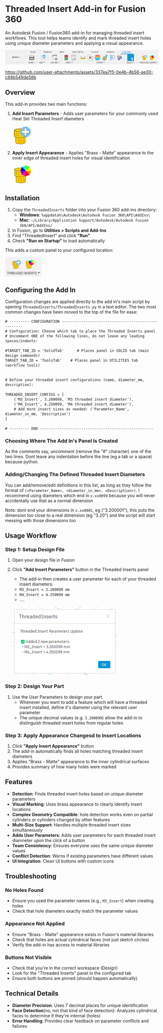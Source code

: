 # Threaded Insert Add-in for Fusion 360

An Autodesk Fusion / Fusion360 add-in for managing threaded insert workflows. This tool helps teams identify and mark threaded insert holes using unique diameter parameters and applying a visual appearance.

![Custom Panel Shown In Utilities Ribon](./Screenshots/UtilitiesRibon.png)

https://github.com/user-attachments/assets/337ea7f5-0e4b-4b56-ae30-c88b549de58b

## Overview

This add-in provides two main functions:
1. **Add Insert Parameters** - Adds user parameters for your commonly used Heat Set Threaded Insert diameters

   ![Insert Parameters Button](./ThreadedInserts/resources/AddParams/32x32.svg)
   
2. **Apply Insert Appearance** - Applies "Brass - Matte" appearance to the inner edge of threaded insert holes for visual identification

    ![Insert Parameters Button](./ThreadedInserts/resources/ApplyAppearance/32x32.svg)


## Installation

1. Copy the `ThreadedInserts` folder into your Fusion 360 add-ins directory:
   - **Windows**: `%appdata%\Autodesk\Autodesk Fusion 360\API\AddIns\`
   - **Mac**: `~/Library/Application Support/Autodesk/Autodesk Fusion 360/API/AddIns/`
2. In Fusion, go to **Utilities > Scripts and Add-Ins**
3. Find "ThreadedInsert" and click **"Run"**
4. Check **"Run on Startup"** to load automatically

This adds a custom panel to your configured location:

![Custom Panel](./Screenshots/Panel.png)

## Configuring the Add In

Configuration changes are applied directly to the add in's main script by opening `ThreadedInserts/ThreadedInserts.py` in a text editor. The two most common changes have been moved to the top of the file for ease:
```
# --------- CONFIGURATION ----------------------------------------------------
# Configuration: Choose which tab to place the Threaded Inserts panel
# Uncomment ONE of the following lines, do not leave any leading spaces/indents:

#TARGET_TAB_ID = 'SolidTab'      # Places panel in SOLID tab (main design commands)
TARGET_TAB_ID = 'ToolsTab'    # Places panel in UTILITIES tab (workflow tools)


# Define your threaded insert configurations (name, diameter_mm, description):

THREADED_INSERT_CONFIGS = [
    ('M3_Insert', 3.200099, 'M3 threaded insert diameter'),
    ('M4_Insert', 4.250099, 'M4 threaded insert diameter'),
    # Add more insert sizes as needed: ('Parameter_Name', diameter_in_mm, 'Description')
]

# --------- END ----------------------------------------------------
```
### Choosing Where The Add In's Panel Is Created

As the comments say, uncomment (remove the "#" character) one of the two lines. Dont leave any indentation before the line (eg a tab or a space) because python.

### Adding/Changing The Defined Threaded Insert Diameters

You can add/remove/edit definitions in this list, as long as they follow the format of `(<Parameter_Name>, <diameter_in_mm>, <Description>)`. I recommend using diameters which end in `x.xx0099` because you will never accidentally use that as a normal dimension

Note: dont end your dimensions in `x.xx0001`, eg ("3.200001"), this puts the dimension too close to a real dimension (eg "3.20") and the script will start messing with those dimensions too

## Usage Workflow

### Step 1: Setup Design File
1. Open your design file in Fusion
2. Click **"Add Insert Parameters"** button in the Threaded Inserts panel
    - The add-in then creates a user parameter for each of your threaded insert diameters:
    - `M3_Insert = 3.200099 mm`
    - `M4_Insert = 4.250099 mm`
    - ....

    ![Parameters Added Dialog](./Screenshots/ParamsDialog.png)

### Step 2: Design Your Part
1. Use the User Parameters to design your part. 
    - Whenever you want to add a feature which will have a threaded insert installed, define it's diameter using the relevant user parameter
    - The unique decimal values (e.g. `3.200099`) allow the add-in to distinguish threaded insert holes from regular holes

### Step 3: Apply Appearance Changesd to Insert Locations
1. Click **"Apply Insert Appearance"** button
2. The add-in automatically finds all holes matching threaded insert diameters
3. Applies "Brass - Matte" appearance to the inner cylindrical surfaces
4. Provides summary of how many holes were marked


## Features

- **Detection**: Finds threaded insert holes based on unique diameter parameters
- **Visual Marking**: Uses brass appearance to clearly identify insert locations
- **Complex Geometry Compatible**: hole detection works even on partial cylinders or cylinders changed by other features 
- **Multi-Size Support**: Handles multiple threaded insert sizes simultaneously
- **Adds User Parameters**: Adds user parameters for each threaded insert diamneter upon the click of a button
- **Team Consistency**: Ensures everyone uses the same unique diameter values
- **Conflict Detection**: Warns if existing parameters have different values
- **UI Integration**: Clean UI buttons with custom icons

## Troubleshooting

### No Holes Found
- Ensure you used the parameter names (e.g., `M3_Insert`) when creating holes
- Check that hole diameters exactly match the parameter values

### Appearance Not Applied
- Ensure "Brass - Matte" appearance exists in Fusion's material libraries
- Check that holes are actual cylindrical faces (not just sketch circles)
- Verify the add-in has access to material libraries

### Buttons Not Visible
- Check that you're in the correct workspace (Design)
- Look for the "Threaded Inserts" panel in the configured tab
- Ensure both buttons are pinned (should happen automatically)

## Technical Details

- **Diameter Precision**: Uses 7 decimal places for unique identification
- **Face Detection**(no, not that kind of face detection): Analyzes cylindrical faces to determine if they're internal (holes)
- **Error Handling**: Provides clear feedback on parameter conflicts and failures
